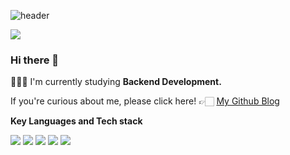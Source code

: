 ![header](https://capsule-render.vercel.app/api?type=waving&color=auto&height=130&section=header&text=Junyong%20Moon&fontSize=60&fontAlign=26)


![](https://komarev.com/ghpvc/?username=Fancy96&color=blue)


### Hi there 👋

👨🏻‍💻 I'm currently studying **Backend Development.**

If you're curious about me, please click here! 👉🏻 [My Github Blog](https://devfancy.github.io/)


**Key Languages and Tech stack**

 <code><img src="https://img.shields.io/badge/Java-007396?style=flat&logo=Java&logoColor=white"/></code>
 <code><img src="https://img.shields.io/badge/Spring-6DB33F?style=flat-square&logo=Spring&logoColor=white"/></code>
 <code><img src="https://img.shields.io/badge/Gradle-02303A?style=flat&logo=Gradle&logoColor=white"/></code>
 <code><img src="https://img.shields.io/badge/MySQL-4479A1?style=flat&logo=MySQL&logoColor=white"/></code>
 <code><img src="https://img.shields.io/badge/Git-F05032?style=flat&logo=Git&logoColor=white"/></code>


<!--

**Experience**

- 2023.04.24 - 현재: [우리FISA 1기](https://github.com/devFancy/woorifisa)(우리FIS, `Fintech Cloud Service Developer`)
- 2022.10 - 2022.12: 우아한테크코스 5기 프리코스(우아한형제들, `Backend`): [devfancy-woowacourse](https://github.com/devFancy/devfancy-woowacourse)
- 2022.08 - 2022.10: [KNU 학생설계 융합전공 공모전](https://devfancy.github.io/Competition-KNU-Student-Design-Convergence-Major-Contest/)(컴퓨터학부, `대상` 수상)
- 2022.07 - 2022.11: [공개 SW 개발자 대회](https://github.com/Karrier-Team/Karrier-Back)(PM, `우수작` 선정), KNU 창업성과 경진대회(`장려상` 수상)
- 2022.07 - 2022.08: 과학기술정보통신부 주관 알파시티 마스터 과정, (주)넥사 현장실습(ESG플랫폼, `Backend` Intern)

**Projects**

- 2023.04.28 - 현재: [Apply: 우리FISA 지원 플랫폼](https://github.com/woorifisa/apply/wiki)(`TPM`, `Backend`)
- 2023.03.22 - 현재: [Hibit: 예술 전시회 소셜 매칭 서비스](https://github.com/hibit-team/hibit-backend)(`Backend`)

**Study**

- 2023.01.01 - 현재: [신입 개발자 CS 면접 대비 스터디](https://github.com/devSquad-study/2023-CS-Study/wiki)
- 2022.12.22 - 현재: [코딩테스트 대비 BE 알고리즘 스터디](https://github.com/devFancy/problem-solving), [알고리즘 문제 풀이](https://devfancy.github.io/category/#Algorithm)

-->


<!-- **Side Languages and Tech stack**

<code><img src="https://img.shields.io/badge/HTML5-E34F26?style=flat&logo=HTML5&logoColor=white"/></code>
<code><img src="https://img.shields.io/badge/CSS3-1572B6?style=flat&logo=CSS3&logoColor=white"/></code>
<code><img src="https://img.shields.io/badge/JavaScript-F7DF1E?style=flat&logo=JavaScript&logoColor=white"/></code>
<code><img src="https://img.shields.io/badge/Vue.js-4FC08D?style=flat&logo=Vue.js&logoColor=white"/></code> -->

<!-- **My GitHub Stats**

![Anurag's GitHub stats](https://github-readme-stats-zeta-henna-95.vercel.app/api?username=devfancy&show_icons=true?username=devfancy&count_private=true) -->


<!--
**devFancy/devFancy** is a ✨ _special_ ✨ repository because its `README.md` (this file) appears on your GitHub profile.

Here are some ideas to get you started:

- 🔭 I’m currently working on ...
- 🌱 I’m currently learning ...
- 👯 I’m looking to collaborate on ...
- 🤔 I’m looking for help with ...
- 💬 Ask me about ...
- 📫 How to reach me: ...
- 😄 Pronouns: ...
- ⚡ Fun fact: ...
-->
